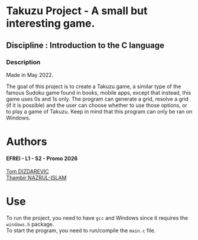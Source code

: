 # Takuzu Project - A small but interesting game.
## Discipline : Introduction to the C language

### Description

Made in May 2022.

The goal of this project is to create a Takuzu game, a similar type of the famous Sudoku game found in books, mobile apps, except that instead, this game uses 0s and 1s only.
The program can generate a grid, resolve a grid (if it is possible) and the user can choose whether to use those options, or to play a game of Takuzu.
Keep in mind that this program can only be ran on Windows.

# Authors

#### EFREI - L1 - S2 - Promo 2026

[Tom DIZDAREVIC](https://github.com/tom-diz)\
[Thambir NAZRUL-ISLAM](https://github.com/Inayooh)

# Use

To run the project, you need to have `gcc` and Windows since it requires the `windows.h` package.\
To start the program, you need to run/compile the `main.c` file.

